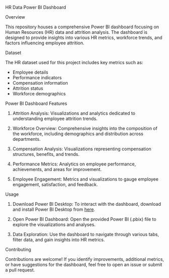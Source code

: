  HR Data Power BI Dashboard
 
Overview

This repository houses a comprehensive Power BI dashboard focusing on Human Resources (HR) data and attrition analysis. The dashboard is designed to provide insights into various HR metrics, workforce trends, and factors influencing employee attrition.

 Dataset

The HR dataset used for this project includes key metrics such as:

- Employee details
- Performance indicators
- Compensation information
- Attrition status
- Workforce demographics

 Power BI Dashboard Features

1. Attrition Analysis: Visualizations and analytics dedicated to understanding employee attrition trends.

2. Workforce Overview: Comprehensive insights into the composition of the workforce, including demographics and distribution across departments.

3. Compensation Analysis: Visualizations representing compensation structures, benefits, and trends.

4. Performance Metrics: Analytics on employee performance, achievements, and areas for improvement.

5. Employee Engagement: Metrics and visualizations to gauge employee engagement, satisfaction, and feedback.

Usage

1. Download Power BI Desktop: To interact with the dashboard, download and install Power BI Desktop from [here](https://powerbi.microsoft.com/desktop/).

2. Open Power BI Dashboard: Open the provided Power BI (.pbix) file to explore the visualizations and analyses.

3. Data Exploration: Use the dashboard to navigate through various tabs, filter data, and gain insights into HR metrics.

Contributing

Contributions are welcome! If you identify improvements, additional metrics, or have suggestions for the dashboard, feel free to open an issue or submit a pull request.

